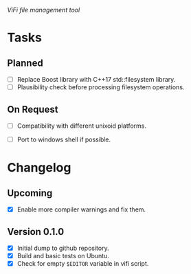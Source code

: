 _ViFi file management tool_

# Tasks

## Planned

- [ ] Replace Boost library with C++17 std::filesystem library.
- [ ] Plausibility check before processing filesystem operations.

## On Request

- [ ] Compatibility with different unixoid platforms.
- [ ] Port to windows shell if possible.


# Changelog

## Upcoming

- [x] Enable more compiler warnings and fix them.

## Version 0.1.0

- [x] Initial dump to github repository.
- [x] Build and basic tests on Ubuntu.
- [x] Check for empty `$EDITOR` variable in vifi script.
